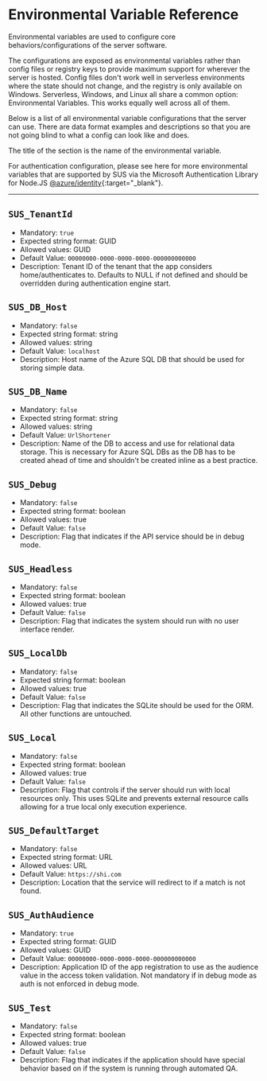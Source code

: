 # Environmental Variable Reference

Environmental variables are used to configure core behaviors/configurations of the server software.

The configurations are exposed as environmental variables rather than config files or registry keys to provide maximum support for wherever the server is hosted.
Config files don't work well in serverless environments where the state should not change, and the registry is only available on Windows.
Serverless, Windows, and Linux all share a common option: Environmental Variables. This works equally well across all of them.

Below is a list of all environmental variable configurations that the server can use. There are data format examples and descriptions so that you are not going blind to what a config can look like and does.

The title of the section is the name of the environmental variable.

For authentication configuration, please see here for more environmental variables that are supported by SUS via the Microsoft Authentication Library for Node.JS [@azure/identity](https://www.npmjs.com/package/@azure/identity#environment-variables){:target="_blank"}.

---

## `SUS_TenantId`

- Mandatory: `true`
- Expected string format: GUID
- Allowed values: GUID
- Default Value: `00000000-0000-0000-0000-000000000000`
- Description: Tenant ID of the tenant that the app considers home/authenticates to. Defaults to NULL if not defined and should be overridden during authentication engine start.

## `SUS_DB_Host`

- Mandatory: `false`
- Expected string format: string
- Allowed values: string
- Default Value: `localhost`
- Description: Host name of the Azure SQL DB that should be used for storing simple data.

## `SUS_DB_Name`

- Mandatory: `false`
- Expected string format: string
- Allowed values: string
- Default Value: `UrlShortener`
- Description: Name of the DB to access and use for relational data storage. This is necessary for Azure SQL DBs as the DB has to be created ahead of time and shouldn't be created inline as a best practice.

## `SUS_Debug`

- Mandatory: `false`
- Expected string format: boolean
- Allowed values: true
- Default Value: `false`
- Description: Flag that indicates if the API service should be in debug mode.

## `SUS_Headless`

- Mandatory: `false`
- Expected string format: boolean
- Allowed values: true
- Default Value: `false`
- Description: Flag that indicates the system should run with no user interface render.

## `SUS_LocalDb`

- Mandatory: `false`
- Expected string format: boolean
- Allowed values: true
- Default Value: `false`
- Description: Flag that indicates the SQLite should be used for the ORM. All other functions are untouched.

## `SUS_Local`

- Mandatory: `false`
- Expected string format: boolean
- Allowed values: true
- Default Value: `false`
- Description: Flag that controls if the server should run with local resources only. This uses SQLite and prevents external resource calls allowing for a true local only execution experience.

## `SUS_DefaultTarget`

- Mandatory: `false`
- Expected string format: URL
- Allowed values: URL
- Default Value: `https://shi.com`
- Description: Location that the service will redirect to if a match is not found.

## `SUS_AuthAudience`

- Mandatory: `true`
- Expected string format: GUID
- Allowed values: GUID
- Default Value: `00000000-0000-0000-0000-000000000000`
- Description: Application ID of the app registration to use as the audience value in the access token validation. Not mandatory if in debug mode as auth is not enforced in debug mode.

## `SUS_Test`

- Mandatory: `false`
- Expected string format: boolean
- Allowed values: true
- Default Value: `false`
- Description: Flag that indicates if the application should have special behavior based on if the system is running through automated QA.
